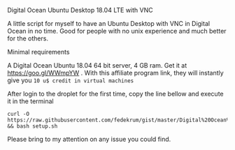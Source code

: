 Digital Ocean Ubuntu Desktop 18.04 LTE with VNC

A little script for myself to have an Ubuntu Desktop with VNC in Digital Ocean in no time. 
Good for people with no unix experience and much better for the others.

Minimal requirements

A Digital Ocean Ubuntu 18.04 64 bit server, 4 GB ram.
Get it at https://goo.gl/WWmpYW . 
With this affiliate program link, they will instantly give you `10 u$ credit in virtual machines`

After login to the droplet for the first time, copy the line bellow and execute it in the terminal

    curl -O https://raw.githubusercontent.com/fedekrum/gist/master/Digital%20Ocean%20Ubuntu%20Desktop%20with%20VNC/setup.bash && bash setup.sh

Please bring to my attention on any issue you could find.
